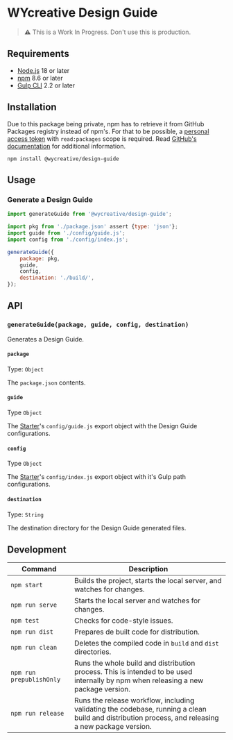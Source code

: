 # WYcreative Design Guide

> ⚠️ This is a Work In Progress. Don't use this is production.

## Requirements

- [Node.js](https://nodejs.org/en/) 18 or later
- [npm](https://www.npmjs.com/) 8.6 or later
- [Gulp CLI](https://gulpjs.com/) 2.2 or later

## Installation

Due to this package being private, npm has to retrieve it from GitHub Packages registry instead of npm's.
For that to be possible, a [personal access token](https://github.com/settings/tokens) with `read:packages` scope is required. Read [GitHub's documentation](https://docs.github.com/en/packages/working-with-a-github-packages-registry/working-with-the-npm-registry#authenticating-with-a-personal-access-token) for additional information.

``` shell
npm install @wycreative/design-guide
```

## Usage

### Generate a Design Guide

``` js
import generateGuide from '@wycreative/design-guide';

import pkg from './package.json' assert {type: 'json'};
import guide from './config/guide.js';
import config from './config/index.js';

generateGuide({
	package: pkg,
	guide,
	config,
	destination: './build/',
});
```

## API

### `generateGuide(package, guide, config, destination)`

Generates a Design Guide.

#### `package`

Type: `Object`

The `package.json` contents.

#### `guide`

Type `Object`

The [Starter](https://github.com/@WYcreative/starter)'s `config/guide.js` export object with the Design Guide configurations.

#### `config`

Type `Object`

The [Starter](https://github.com/@WYcreative/starter)'s `config/index.js` export object with it's Gulp path configurations.

#### `destination`

Type: `String`

The destination directory for the Design Guide generated files.

## Development

Command | Description
---|---
`npm start` | Builds the project, starts the local server, and watches for changes.
`npm run serve` | Starts the local server and watches for changes.
`npm test` | Checks for code-style issues.
`npm run dist` | Prepares de built code for distribution.
`npm run clean` | Deletes the compiled code in `build` and `dist` directories.
`npm run prepublishOnly` | Runs the whole build and distribution process. This is intended to be used internally by npm when releasing a new package version.
`npm run release` | Runs the release workflow, including validating the codebase, running a clean build and distribution process, and releasing a new package version.
